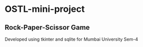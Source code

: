 # OSTL-mini-project
## Rock-Paper-Scissor Game
Developed using tkinter and sqlite for Mumbai University Sem-4
